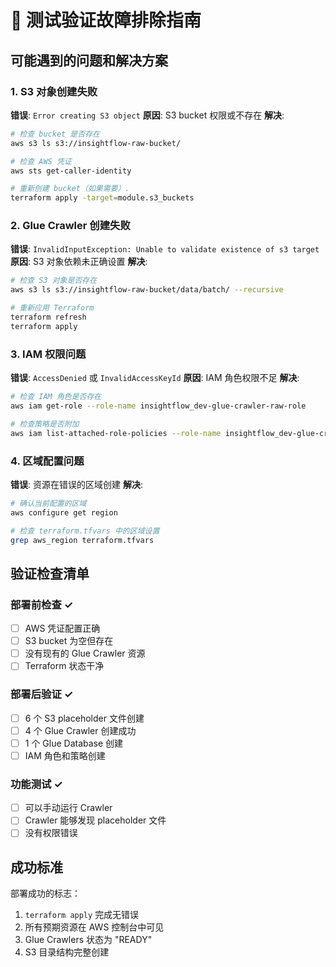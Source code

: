 # 🔧 测试验证故障排除指南

## 可能遇到的问题和解决方案

### 1. S3 对象创建失败
**错误**: `Error creating S3 object`
**原因**: S3 bucket 权限或不存在
**解决**:
```bash
# 检查 bucket 是否存在
aws s3 ls s3://insightflow-raw-bucket/

# 检查 AWS 凭证
aws sts get-caller-identity

# 重新创建 bucket（如果需要）.
terraform apply -target=module.s3_buckets
```

### 2. Glue Crawler 创建失败
**错误**: `InvalidInputException: Unable to validate existence of s3 target`
**原因**: S3 对象依赖未正确设置
**解决**:
```bash
# 检查 S3 对象是否存在
aws s3 ls s3://insightflow-raw-bucket/data/batch/ --recursive

# 重新应用 Terraform
terraform refresh
terraform apply
```

### 3. IAM 权限问题
**错误**: `AccessDenied` 或 `InvalidAccessKeyId`
**原因**: IAM 角色权限不足
**解决**:
```bash
# 检查 IAM 角色是否存在
aws iam get-role --role-name insightflow_dev-glue-crawler-raw-role

# 检查策略是否附加
aws iam list-attached-role-policies --role-name insightflow_dev-glue-crawler-raw-role
```

### 4. 区域配置问题
**错误**: 资源在错误的区域创建
**解决**:
```bash
# 确认当前配置的区域
aws configure get region

# 检查 terraform.tfvars 中的区域设置
grep aws_region terraform.tfvars
```

## 验证检查清单

### 部署前检查 ✓
- [ ] AWS 凭证配置正确
- [ ] S3 bucket 为空但存在
- [ ] 没有现有的 Glue Crawler 资源
- [ ] Terraform 状态干净

### 部署后验证 ✓
- [ ] 6 个 S3 placeholder 文件创建
- [ ] 4 个 Glue Crawler 创建成功
- [ ] 1 个 Glue Database 创建
- [ ] IAM 角色和策略创建

### 功能测试 ✓
- [ ] 可以手动运行 Crawler
- [ ] Crawler 能够发现 placeholder 文件
- [ ] 没有权限错误

## 成功标准

部署成功的标志：
1. `terraform apply` 完成无错误
2. 所有预期资源在 AWS 控制台中可见
3. Glue Crawlers 状态为 "READY"
4. S3 目录结构完整创建

